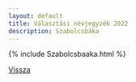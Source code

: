```yaml
---
layout: default
title: Választási névjegyzék 2022
description: Szabolcsbáka
---
```


{% include Szabolcsbaaka.html %}

[Vissza](./)